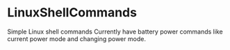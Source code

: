 # LinuxShellCommands

Simple Linux shell commands 
Currently have battery power commands like current power mode and changing power mode. 
